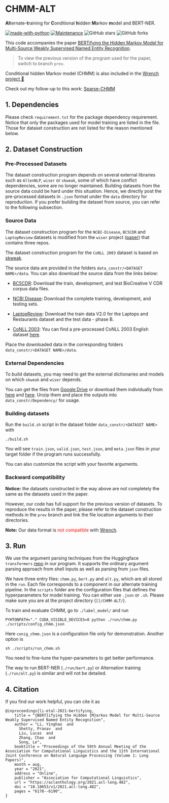 # CHMM-ALT

**Al**ternate-**t**raining for **C**onditional **h**idden **M**arkov **m**odel and BERT-NER.

[![made-with-python](https://img.shields.io/badge/Made%20with-Python-1f425f.svg?color=purple)](https://www.python.org/)
[![Maintenance](https://img.shields.io/badge/Maintained%3F-yes-green.svg)](https://github.com/Yinghao-Li/CHMM-ALT)
![GitHub stars](https://img.shields.io/github/stars/Yinghao-Li/CHMM-ALT.svg?color=gold)
![GitHub forks](https://img.shields.io/github/forks/Yinghao-Li/CHMM-ALT?color=9cf)


This code accompanies the paper [BERTifying the Hidden Markov Model for Multi-Source Weakly Supervised Named Entity Recognition](https://arxiv.org/abs/2105.12848).

> To view the previous version of the program used for the paper, switch to branch `prev`.

Conditional hidden Markov model (CHMM) is also included in the [Wrench project 🔧](https://github.com/JieyuZ2/wrench)

Check out my follow-up to this work: [Sparse-CHMM](https://github.com/Yinghao-Li/Sparse-CHMM)

## 1. Dependencies
Please check `requirement.txt` for the package dependency requirement.
Notice that only the packages used for model training are listed in the file.
Those for dataset construction are not listed for the reason mentioned below.

## 2. Dataset Construction

### Pre-Processed Datasets

The dataset construction program depends on several external libraries such as `AllenNLP`, `wiser` or `skweak`, some of which have conflict dependencies, some are no longer maintained.
Building datasets from the source data could be hard under this situation.
Hence, we directly post the pre-processed datasets in `.json` format under the `data` directory for reproduction.
If you prefer building the dataset from source, you can refer to the following subsection.

### Source Data

The dataset construction program for the `NCBI-Disease`, `BC5CDR` and `LaptopReview` datasets is modified from the `wiser` project ([paper](http://cs.brown.edu/people/sbach/files/safranchik-aaai20.pdf))
that contains three repos.

The dataset construction program for the `CoNLL 2003` dataset is based on [skweak](https://github.com/NorskRegnesentral/skweak).


The source data are provided in the folders `data_constr/<DATASET NAME>/data`.
You can also download the source data from the links below:

* [BC5CDR](https://www.ncbi.nlm.nih.gov/research/bionlp/Data/): Download the train, development, and test BioCreative V CDR corpus data files.

* [NCBI Disease](https://www.ncbi.nlm.nih.gov/CBBresearch/Dogan/DISEASE/): Download the complete training, development, and testing sets.

* [LaptopReview](http://alt.qcri.org/semeval2014/task4/index.php?id=data-and-tools): Download the train data V2.0 for the Laptops and Restaurants dataset and the test data - phase B.

* [CoNLL 2003](https://www.clips.uantwerpen.be/conll2003/ner/): You can find a pre-processed CoNLL 2003 English dataset [here](https://github.com/ningshixian/NER-CONLL2003/tree/master/data).

Place the downloaded data in the corresponding folders `data_constr/<DATASET NAME>/data`.

### External Dependencies

To build datasets, you may need to get the external dictionaries and models on which `skweak` and `wiser` depends.

You can get the files from [Google Drive](https://drive.google.com/file/d/1BaSQ2rQvAA8ecgIc3KDtmUpGvdvDzr5S/view?usp=sharing) or download them individually from [here](https://github.com/NorskRegnesentral/skweak/releases) and [here](https://github.com/BatsResearch/safranchik-aaai20-code).
Unzip them and place the outputs into `data_constr/Dependency/` for usage.

### Building datasets

Run the `build.sh` script in the dataset folder `data_constr/<DATASET NAME>` with 
```
./build.sh
```
You will see `train.json`, `valid.json`, `test.json`, and `meta.json` files in your target folder if the program runs successfully.

You can also customize the script with your favorite arguments.

### Backward compatibility
**Notice:** the datasets constructed in the way above are not completely the same as the datasets used in the paper.

However, our code has full support for the previous version of datasets.
To reproduce the results in the paper, please refer to the dataset construction methods in the `prev` branch and link the file location arguments to their directories.

**Note:** Our data format is <span style="color:red">not compatible</span> with [Wrench](https://github.com/JieyuZ2/wrench/issues/9).

## 3. Run

We use the argument parsing techniques from the Huggingface `transformers` [repo](https://github.com/huggingface/transformers) in our program.
It supports the ordinary argument parsing approach from shell inputs as well as parsing from `json` files.

We have three entry files: `chmm.py`, `bert.py` and `alt.py`, which are all stored in the `run`.
Each file corresponds to a component in our alternate training pipeline.
In the `scripts` folder are the configuration files that defines the hyperparameters for model training.
You can either use `.json` or `.sh`.
Please make sure you are at the project directory (`[]/CHMM-ALT/`).

To train and evaluate CHMM, go to `./label_model/` and run
```shell
PYHTONPATH="." CUDA_VISIBLE_DEVICES=0 python ./run/chmm.py ./scripts/config_chmm.json
```
Here `conig_chmm.json` is a configuration file only for demonstration.
Another option is
```shell
sh ./scripts/run_chmm.sh
```
You need to fine-tune the hyper-parameters to get better performance.

The way to run BERT-NER (`./run/bert.py`) or Alternation training (`./run/alt.py`) is similar and will not be detailed.

## 4. Citation

If you find our work helpful, you can cite it as 

```
@inproceedings{li-etal-2021-bertifying,
    title = "{BERT}ifying the Hidden {M}arkov Model for Multi-Source Weakly Supervised Named Entity Recognition",
    author = "Li, Yinghao  and
      Shetty, Pranav  and
      Liu, Lucas  and
      Zhang, Chao  and
      Song, Le",
    booktitle = "Proceedings of the 59th Annual Meeting of the Association for Computational Linguistics and the 11th International Joint Conference on Natural Language Processing (Volume 1: Long Papers)",
    month = aug,
    year = "2021",
    address = "Online",
    publisher = "Association for Computational Linguistics",
    url = "https://aclanthology.org/2021.acl-long.482",
    doi = "10.18653/v1/2021.acl-long.482",
    pages = "6178--6190",
}
```

